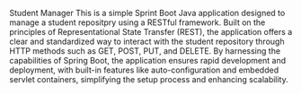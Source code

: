 Student Manager 
This is a simple Sprint Boot Java application designed to manage a student repositpry using a RESTful framework. Built on the principles of Representational State Transfer (REST), the application offers a clear and standardized way to interact with the student repository through HTTP methods such as GET, POST, PUT, and DELETE. By harnessing the capabilities of Spring Boot, the application ensures rapid development and deployment, with built-in features like auto-configuration and embedded servlet containers, simplifying the setup process and enhancing scalability.

